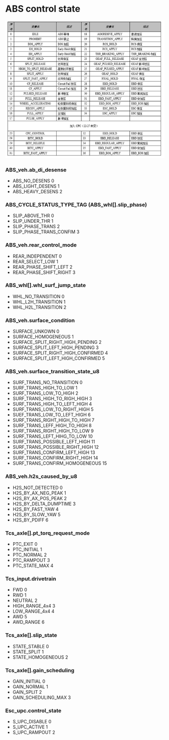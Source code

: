 # ABS control state

![ABS_Control_State](./ABS/img/ABS_control_state.png)

### ABS_veh.ab_di_desense
- ABS_NO_DESENS 0
- ABS_LIGHT_DESENS 1
- ABS_HEAVY_DESENS 2

### ABS_CYCLE_STATUS_TYPE_TAG (ABS_whl[].slip_phase)
- SLIP_ABOVE_THR 0
- SLIP_UNDER_THR 1
- SLIP_PHASE_TRANS 2
- SLIP_PHASE_TRANS_CONFIM 3

### ABS_veh.rear_control_mode
- REAR_INDEPENDENT 0
- REAR_SELECT_LOW 1
- REAR_PHASE_SHIFT_LEFT 2
- REAR_PHASE_SHIFT_RIGHT 3

### ABS_whl[].whl_surf_jump_state
- WHL_NO_TRANSITION 0
- WHL_L2H_TRANSITION 1
- WHL_H2L_TRANSITION 2

### ABS_veh.surface_condition
- SURFACE_UNKOWN 0
- SURFACE_HOMOGENEOUS 1
- SURFACE_SPLIT_RIGHT_HIGH_PENDING 2
- SURFACE_SPLIT_LEFT_HIGH_PENDING 3
- SURFACE_SPLIT_RIGHT_HIGH_CONFIRMED 4
- SURFACE_SPLIT_LEFT_HIGH_CONFIRMED 5

### ABS_veh.surface_transition_state_u8
- SURF_TRANS_NO_TRANSITION 0
- SURF_TRANS_HIGH_TO_LOW 1
- SURF_TRANS_LOW_TO_HIGH 2
- SURF_TRANS_HIGH_TO_RIGH_HIGH 3
- SURF_TRANS_HIGH_TO_LEFT_HIGH 4
- SURF_TRANS_LOW_TO_RIGHT_HIGH 5
- SUEF_TRANS_LOW_TO_LEFT_HIGH 6
- SURF_TRANS_RIGHT_HIGH_TO_HIGH 7
- SURF_TRANS_LEFF_HIGH_TO_HIGH 8
- SURF_TRANS_RIGHT_HIGH_TO_LOW 9
- SURF_TRANS_LEFT_HIHG_TO_LOW 10
- SURF_TRANS_POSSIBLE_LEFT_HIGH 11
- SURF_TRANS_POSSIBLE_RIGHT_HIGH 12
- SURF_TRANS_CONFIRM_LEFT_HIGH 13
- SURF_TRANS_CONFIRM_RIGHT_HIGH 14
- SURF_TRANS_CONFIRM_HOMOGENEOUS 15

### ABS_veh.h2s_caused_by_u8
- H2S_NOT_DETECTED 0
- H2S_BY_AX_NEG_PEAK 1
- H2S_BY_AX_POS_PEAK 2
- H2S_BY_DELTA_DUMPTIME 3
- H2S_BY_FAST_YAW 4
- H2S_BY_SLOW_YAW 5
- H2S_BY_PDIFF 6

### Tcs_axle[].pt_torq_request_mode
- PTC_EXIT 0
- PTC_INITIAL 1
- PTC_NORMAL  2
- PTC_RAMPOUT 3
- PTC_STATE_MAX 4

### Tcs_input.drivetrain
- FWD 0
- RWD 1
- NEUTRAL 2
- HIGH_RANGE_4x4 3
- LOW_RANGE_4x4 4
- AWD 5
- AWD_RANGE 6

### Tcs_axle[].slip_state
- STATE_STABLE 0
- STATE_SPLIT 1
- STATE_HOMOGENEOUS 2

### Tcs_axle[].gain_scheduling
- GAIN_INITIAL 0
- GAIN_NORMAL 1
- GAIN_SPLIT 2
- GAIN_SCHEDULING_MAX 3

### Esc_upc.control_state
- S_UPC_DISABLE 0
- S_UPC_ACTIVE 1
- S_UPC_RAMPOUT 2
